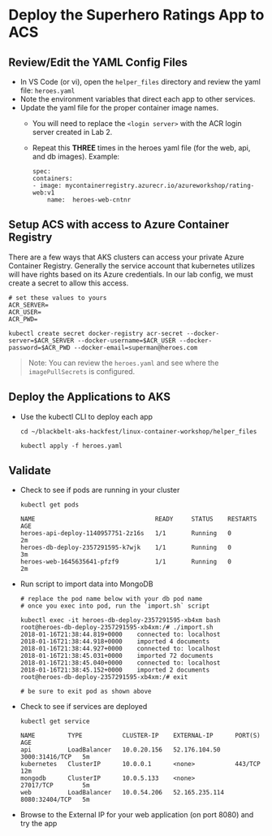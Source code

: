 # Deploy the Superhero Ratings App to ACS

## Review/Edit the YAML Config Files

* In VS Code (or vi), open the `helper_files` directory and review the yaml file: `heroes.yaml`
* Note the environment variables that direct each app to other services.
* Update the yaml file for the proper container image names. 
    * You will need to replace the `<login server>` with the ACR login server created in Lab 2. 
    * Repeat this **THREE** times in the heroes yaml file (for the web, api, and db images). Example: 

        ```
        spec:
        containers:
        - image: mycontainerregistry.azurecr.io/azureworkshop/rating-web:v1
            name:  heroes-web-cntnr
        ```

## Setup ACS with access to Azure Container Registry

There are a few ways that AKS clusters can access your private Azure Container Registry. Generally the service account that kubernetes utilizes will have rights based on its Azure credentials. In our lab config, we must create a secret to allow this access. 

```
# set these values to yours
ACR_SERVER=
ACR_USER=
ACR_PWD=

kubectl create secret docker-registry acr-secret --docker-server=$ACR_SERVER --docker-username=$ACR_USER --docker-password=$ACR_PWD --docker-email=superman@heroes.com
```

> Note: You can review the `heroes.yaml` and see where the `imagePullSecrets` is configured.

## Deploy the Applications to AKS

* Use the kubectl CLI to deploy each app

    ```
    cd ~/blackbelt-aks-hackfest/linux-container-workshop/helper_files

    kubectl apply -f heroes.yaml
    ```

## Validate

* Check to see if pods are running in your cluster

    ```
    kubectl get pods

    NAME                                 READY     STATUS    RESTARTS   AGE
    heroes-api-deploy-1140957751-2z16s   1/1       Running   0          2m
    heroes-db-deploy-2357291595-k7wjk    1/1       Running   0          3m
    heroes-web-1645635641-pfzf9          1/1       Running   0          2m
    ```
* Run script to import data into MongoDB

    ```
    # replace the pod name below with your db pod name
    # once you exec into pod, run the `import.sh` script

    kubectl exec -it heroes-db-deploy-2357291595-xb4xm bash
    root@heroes-db-deploy-2357291595-xb4xm:/# ./import.sh
    2018-01-16T21:38:44.819+0000	connected to: localhost
    2018-01-16T21:38:44.918+0000	imported 4 documents
    2018-01-16T21:38:44.927+0000	connected to: localhost
    2018-01-16T21:38:45.031+0000	imported 72 documents
    2018-01-16T21:38:45.040+0000	connected to: localhost
    2018-01-16T21:38:45.152+0000	imported 2 documents
    root@heroes-db-deploy-2357291595-xb4xm:/# exit

    # be sure to exit pod as shown above
    ```

* Check to see if services are deployed

    ```
    kubectl get service

    NAME         TYPE           CLUSTER-IP    EXTERNAL-IP      PORT(S)          AGE
    api          LoadBalancer   10.0.20.156   52.176.104.50    3000:31416/TCP   5m
    kubernetes   ClusterIP      10.0.0.1      <none>           443/TCP          12m
    mongodb      ClusterIP      10.0.5.133    <none>           27017/TCP        5m
    web          LoadBalancer   10.0.54.206   52.165.235.114   8080:32404/TCP   5m
    ```

* Browse to the External IP for your web application (on port 8080) and try the app